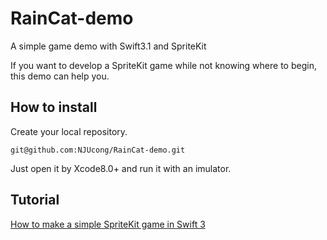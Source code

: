 # RainCat-demo
A simple game demo with Swift3.1 and SpriteKit

If you want to develop a SpriteKit game while not knowing where to begin, this demo can help you.



## How to install
Create your local repository.
```
git@github.com:NJUcong/RainCat-demo.git
```

Just open it by Xcode8.0+ and run it with an imulator.



## Tutorial
[How to make a simple SpriteKit game in Swift 3](https://medium.com/@marc.vandehey/raincat-lesson-1-79a750ef319f)


